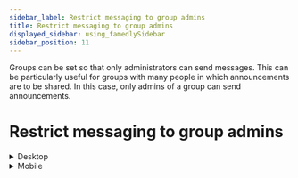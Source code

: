 ```yaml
---
sidebar_label: Restrict messaging to group admins
title: Restrict messaging to group admins
displayed_sidebar: using_famedlySidebar
sidebar_position: 11
---
```


Groups can be set so that only administrators can send messages. This can be particularly useful for groups with many people in which announcements are to be shared. In this case, only admins of a group can send announcements.

# Restrict messaging to group admins
    
<details>
<summary>Desktop</summary>

<aside>
    🚧 This feature is not available on desktop.
    
</aside>

</details>

    

<details>
<summary>Mobile</summary>

1. Tap the header of a group to open the group details.
2. Tap **Restrict messaging to group admins** to activate it.

</details>